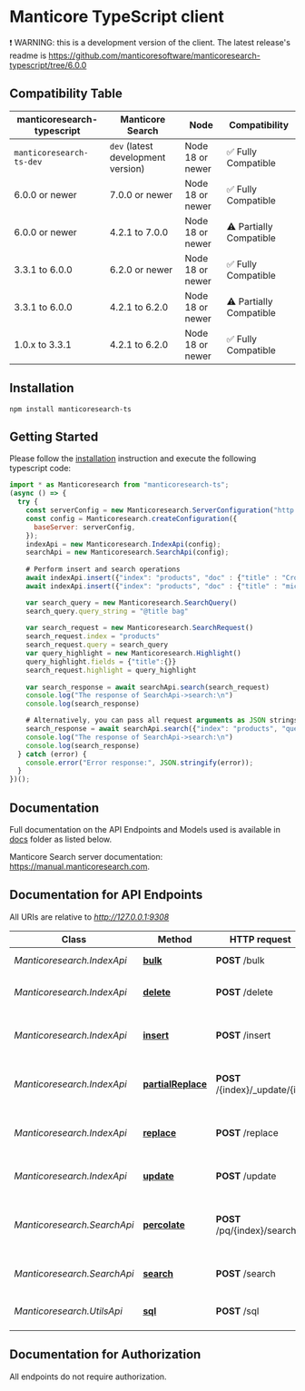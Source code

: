 # Manticore TypeScript client

❗ WARNING: this is a development version of the client. The latest release's readme is https://github.com/manticoresoftware/manticoresearch-typescript/tree/6.0.0


## Compatibility Table

| **manticoresearch-typescript** | **Manticore Search**                | **Node**            | **Compatibility**      |
| ------------------------------ | ----------------------------------- | ------------------- | -----------------------|
| `manticoresearch-ts-dev`       | `dev` (latest development version)  | Node 18 or newer    | ✅ Fully Compatible    |
| 6.0.0 or newer                 | 7.0.0 or newer                      | Node 18 or newer    | ✅ Fully Compatible    |
| 6.0.0 or newer                 | 4.2.1 to 7.0.0                      | Node 18 or newer    | ⚠️ Partially Compatible|
| 3.3.1 to 6.0.0                 | 6.2.0 or newer                      | Node 18 or newer    | ✅ Fully Compatible    |
| 3.3.1 to 6.0.0                 | 4.2.1 to 6.2.0                      | Node 18 or newer    | ⚠️ Partially Compatible|
| 1.0.x to 3.3.1                 | 4.2.1 to 6.2.0                      | Node 18 or newer    | ✅ Fully Compatible    |


## Installation

```shell
npm install manticoresearch-ts 
```

## Getting Started

Please follow the [installation](#installation) instruction and execute the following typescript code:

```javascript
import * as Manticoresearch from "manticoresearch-ts";
(async () => {
  try {
    const serverConfig = new Manticoresearch.ServerConfiguration("http://localhost:9308", {})
    const config = Manticoresearch.createConfiguration({
      baseServer: serverConfig,
    });
    indexApi = new Manticoresearch.IndexApi(config);
    searchApi = new Manticoresearch.SearchApi(config);
  
    # Perform insert and search operations
    await indexApi.insert({"index": "products", "doc" : {"title" : "Crossbody Bag with Tassel", "price" : 19.85}});
    await indexApi.insert({"index": "products", "doc" : {"title" : "microfiber sheet set", "price" : 19.99}});

    var search_query = new Manticoresearch.SearchQuery()
    search_query.query_string = "@title bag"
      
    var search_request = new Manticoresearch.SearchRequest()
    search_request.index = "products"
    search_request.query = search_query
    var query_highlight = new Manticoresearch.Highlight()
    query_highlight.fields = {"title":{}}
    search_request.highlight = query_highlight
  
    var search_response = await searchApi.search(search_request)
    console.log("The response of SearchApi->search:\n")    
    console.log(search_response)

    # Alternatively, you can pass all request arguments as JSON strings
    search_response = await searchApi.search({"index": "products", "query": {"query_string": "@title bag"}, "highlight": {"fields": ["title"]}});
    console.log("The response of SearchApi->search:\n")    
    console.log(search_response)
  } catch (error) {
    console.error("Error response:", JSON.stringify(error));
  }
})();
```

## Documentation

Full documentation on the API Endpoints and Models used is available in [docs](https://github.com/manticoresoftware/manticoresearch-typescript/tree/6.0.0/docs) folder as listed below.

Manticore Search server documentation: https://manual.manticoresearch.com.

## Documentation for API Endpoints

All URIs are relative to *http://127.0.0.1:9308*

Class | Method | HTTP request | Description
------------ | ------------- | ------------- | -------------
_Manticoresearch.IndexApi_ | [**bulk**](docs/IndexApi.md#bulk) | **POST** /bulk | Bulk index operations
_Manticoresearch.IndexApi_ | [**delete**](docs/IndexApi.md#delete) | **POST** /delete | Delete a document in an index
_Manticoresearch.IndexApi_ | [**insert**](docs/IndexApi.md#insert) | **POST** /insert | Create a new document in an index
_Manticoresearch.IndexApi_ | [**partialReplace**](docs/IndexApi.md#partialReplace) | **POST** /{index}/_update/{id} | Partially replaces a document in an index
_Manticoresearch.IndexApi_ | [**replace**](docs/IndexApi.md#replace) | **POST** /replace | Replace new document in an index
_Manticoresearch.IndexApi_ | [**update**](docs/IndexApi.md#update) | **POST** /update | Update a document in an index
_Manticoresearch.SearchApi_ | [**percolate**](docs/SearchApi.md#percolate) | **POST** /pq/{index}/search | Perform reverse search on a percolate index
_Manticoresearch.SearchApi_ | [**search**](docs/SearchApi.md#search) | **POST** /search | Performs a search on an index
_Manticoresearch.UtilsApi_ | [**sql**](docs/UtilsApi.md#sql) | **POST** /sql | Perform SQL requests


## Documentation for Authorization

All endpoints do not require authorization.
